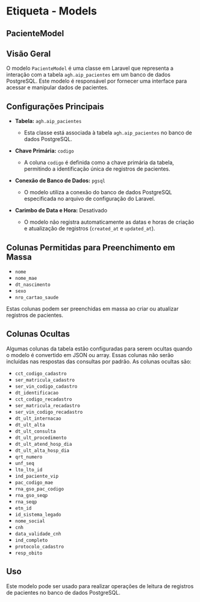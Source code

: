 # Etiqueta - Models 

## PacienteModel

## Visão Geral

O modelo `PacienteModel` é uma classe em Laravel que representa a interação com a tabela `agh.aip_pacientes` em um banco de dados PostgreSQL. Este modelo é responsável por fornecer uma interface para acessar e manipular dados de pacientes.

## Configurações Principais

- **Tabela:** `agh.aip_pacientes`
  - Esta classe está associada à tabela `agh.aip_pacientes` no banco de dados PostgreSQL.

- **Chave Primária:** `codigo`
  - A coluna `codigo` é definida como a chave primária da tabela, permitindo a identificação única de registros de pacientes.

- **Conexão de Banco de Dados:** `pgsql`
  - O modelo utiliza a conexão do banco de dados PostgreSQL especificada no arquivo de configuração do Laravel.

- **Carimbo de Data e Hora:** Desativado
  - O modelo não registra automaticamente as datas e horas de criação e atualização de registros (`created_at` e `updated_at`).

## Colunas Permitidas para Preenchimento em Massa

- `nome`
- `nome_mae`
- `dt_nascimento`
- `sexo`
- `nro_cartao_saude`

Estas colunas podem ser preenchidas em massa ao criar ou atualizar registros de pacientes.

## Colunas Ocultas

Algumas colunas da tabela estão configuradas para serem ocultas quando o modelo é convertido em JSON ou array. Essas colunas não serão incluídas nas respostas das consultas por padrão. As colunas ocultas são:

- `cct_codigo_cadastro`
- `ser_matricula_cadastro`
- `ser_vin_codigo_cadastro`
- `dt_identificacao`
- `cct_codigo_recadastro`
- `ser_matricula_recadastro`
- `ser_vin_codigo_recadastro`
- `dt_ult_internacao`
- `dt_ult_alta`
- `dt_ult_consulta`
- `dt_ult_procedimento`
- `dt_ult_atend_hosp_dia`
- `dt_ult_alta_hosp_dia`
- `qrt_numero`
- `unf_seq`
- `lto_lto_id`
- `ind_paciente_vip`
- `pac_codigo_mae`
- `rna_gso_pac_codigo`
- `rna_gso_seqp`
- `rna_seqp`
- `etn_id`
- `id_sistema_legado`
- `nome_social`
- `cnh`
- `data_validade_cnh`
- `ind_completo`
- `protocolo_cadastro`
- `resp_obito`

## Uso

Este modelo pode ser usado para realizar operações de leitura de registros de pacientes no banco de dados PostgreSQL. 

